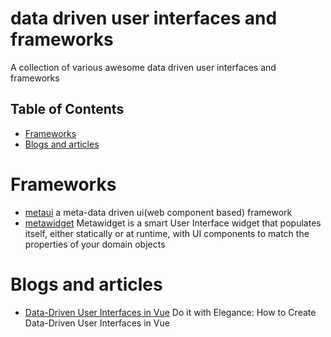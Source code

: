 # data driven user interfaces and frameworks

A collection of various awesome data driven user interfaces and frameworks

## Table of Contents

- [Frameworks](#Frameworks)
- [Blogs and articles](#Blogs-and-articles)

# Frameworks

* [metaui](https://github.com/isuwang/metaui) a meta-data driven ui(web component based) framework
* [metawidget](https://github.com/metawidget/metawidget) Metawidget is a smart User Interface widget that populates itself, either statically or at runtime, with UI components to match the properties of your domain objects

# Blogs and articles

- [Data-Driven User Interfaces in Vue](https://rangle.io/blog/how-to-create-data-driven-user-interfaces-in-vue/) Do it with Elegance: How to Create Data-Driven User Interfaces in Vue

